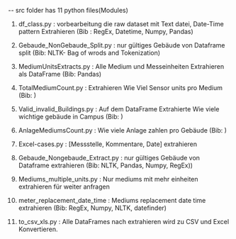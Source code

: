 -- src folder has 11 python files(Modules)

   1. df_class.py                   : vorbearbeitung die raw dataset mit Text datei, Date-Time pattern Extrahieren (Bib : RegEx, Datetime, Numpy, Pandas)
   
   2. Gebaude_NonGebaude_Split.py   : nur gültiges Gebäude von Dataframe split (Bib: NLTK- Bag of wrods and Tokenization)
   
   3. MediumUnitsExtracts.py        : Alle Medium und Messeinheiten Extrahieren als DataFrame (Bib: Pandas)
   
   4. TotalMediumCount.py           : Extrahieren Wie Viel Sensor units pro Medium (Bib: )
   
   5. Valid_invalid_Buildings.py    : Auf dem DataFrame Extrahierte Wie viele wichtige gebäude in Campus (Bib: )
   
   6. AnlageMediumsCount.py         : Wie viele Anlage zahlen pro Gebäude (Bib: )
   
   7. Excel-cases.py                : [Messstelle, Kommentare, Date] extrahieren
   
   8. Gebaude_Nongebaude_Extract.py : nur gültiges Gebäude von Dataframe extrahieren (Bib: NLTK, Pandas, Numpy, RegEx))
   
   9. Mediums_multiple_units.py     : Nur mediums mit mehr einheiten extrahieren für weiter anfragen
   
   10. meter_replacement_date_time   : Mediums replacement date time extrahieren (Bib: RegEx, Numpy, NLTK, datefinder)
   
   11. to_csv_xls.py                 : Alle DataFrames nach extrahieren wird zu CSV und Excel Konvertieren. 

   
 
